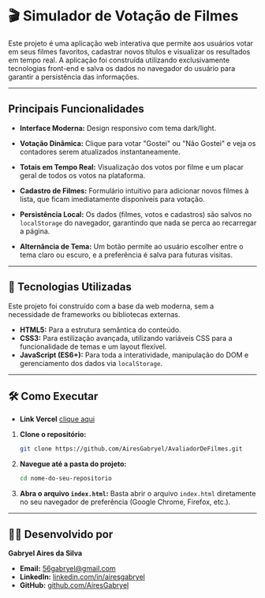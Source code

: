 # 🎬 Simulador de Votação de Filmes

Este projeto é uma aplicação web interativa que permite aos usuários votar em seus filmes favoritos, cadastrar novos títulos e visualizar os resultados em tempo real. A aplicação foi construída utilizando exclusivamente tecnologias front-end e salva os dados no navegador do usuário para garantir a persistência das informações.

---

## Principais Funcionalidades

-   **Interface Moderna:** Design responsivo com tema dark/light.

-   **Votação Dinâmica:** Clique para votar "Gostei" ou "Não Gostei" e veja os contadores serem atualizados instantaneamente.

-   **Totais em Tempo Real:** Visualização dos votos por filme e um placar geral de todos os votos na plataforma.

-   **Cadastro de Filmes:** Formulário intuitivo para adicionar novos filmes à lista, que ficam imediatamente disponíveis para votação.

-   **Persistência Local:** Os dados (filmes, votos e cadastros) são salvos no `localStorage` do navegador, garantindo que nada se perca ao recarregar a página.

-   **Alternância de Tema:** Um botão permite ao usuário escolher entre o tema claro ou escuro, e a preferência é salva para futuras visitas.

---

## 🚀 Tecnologias Utilizadas

Este projeto foi construído com a base da web moderna, sem a necessidade de frameworks ou bibliotecas externas.

-   **HTML5:** Para a estrutura semântica do conteúdo.
-   **CSS3:** Para estilização avançada, utilizando variáveis CSS para a funcionalidade de temas e um layout flexível.
-   **JavaScript (ES6+):** Para toda a interatividade, manipulação do DOM e gerenciamento dos dados via `localStorage`.

---

## 🛠️ Como Executar

- **Link Vercel** [clique aqui](https://avaliador-de-filmes.vercel.app/)

1.  **Clone o repositório:**
    ```bash
    git clone https://github.com/AiresGabryel/AvaliadorDeFilmes.git
    ```
2.  **Navegue até a pasta do projeto:**
    ```bash
    cd nome-do-seu-repositorio
    ```
3.  **Abra o arquivo `index.html`:**
    Basta abrir o arquivo `index.html` diretamente no seu navegador de preferência (Google Chrome, Firefox, etc.).


---

## 👨‍💻 Desenvolvido por

**Gabryel Aires da Silva**

* **Email:** 56gabryel@gmail.com
* **LinkedIn:** [linkedin.com/in/airesgabryel](https://www.linkedin.com/in/airesgabryel/)
* **GitHub:** [github.com/AiresGabryel](https://github.com/AiresGabryel)